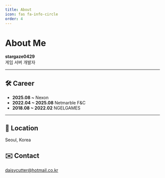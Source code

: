 ```yaml
---
title: About
icon: fas fa-info-circle
order: 4
---
```


# About Me

**stargaze0429**  
게임 서버 개발자  

---

## 🛠 Career

- **2025.08 ~** Nexon  
- **2022.04 ~ 2025.08** Netmarble F&C  
- **2018.08 ~ 2022.02** NGELGAMES  

---

## 📍 Location  
Seoul, Korea

## ✉️ Contact  
daisycutter@hotmail.co.kr
